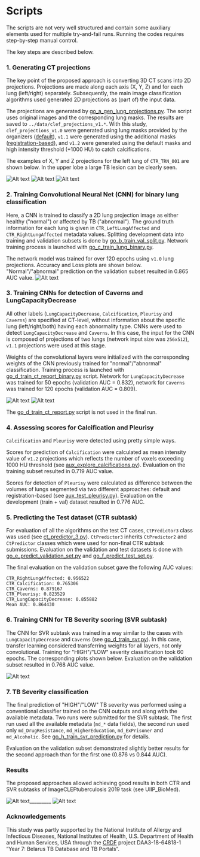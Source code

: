 # Scripts

The scripts are not very well structured and contain some auxiliary elements used for multiple try-and-fail runs.
Running the codes requires step-by-step manual control.

The key steps are described below.

### 1. Generating CT projections

The key point of the proposed approach is converting 3D CT scans into 2D projections. 
Projections are made along each axis (X, Y, Z) and for each lung (left/right) separately. 
Subsequently, the main image classification algorithms used generated 2D projections as (part of) the input data.

The projections are generated by [go_a_gen_lung_projections.py](go_a_gen_lung_projections.py). 
The script uses original images and the corresponding lung masks. 
The results are saved to `../data/clef_projections_v1.*`. 
With this study, `clef_projections_v1.0` were generated using  lung masks provided by the organizers ([default](https://www.researchgate.net/profile/Yashin_Dicente_Cid/publication/278031286_Efficient_and_fully_automatic_segmentation_of_the_lungs_in_CT_volumes/links/557aa1ac08ae753637571d22/Efficient-and-fully-automatic-segmentation-of-the-lungs-in-CT-volumes.pdf)), 
`v1.1` were generated using the additional masks ([registration-based](https://github.com/skliff13/CT_RegSegm)), 
and `v1.2` were generated using the default masks and high intensity threshold (+1000 HU) to catch calcifications.

The examples of X, Y and Z projections for the left lung of `CTR_TRN_001` are shown below. 
In the upper lobe a large TB lesion can be clearly seen.

![Alt text](figs/CTR_TRN_001_left_x_proj_mean_max_std.png?raw=true "X projection")
![Alt text](figs/CTR_TRN_001_left_y_proj_mean_max_std.png?raw=true "Y projection")
![Alt text](figs/CTR_TRN_001_left_z_proj_mean_max_std.png?raw=true "Z projection")

### 2. Training Convolutional Neural Net (CNN) for binary lung classification

Here, a CNN is trained to classify a 2D lung projection image as either healthy ("normal") or affected by TB ("abnormal"). 
The ground truth information for each lung is given in `CTR_LeftLungAffected` and `CTR_RightLungAffected` metadata values.
Splitting development data into training and validation subsets is done by [go_b_train_val_split.py](go_b_train_val_split.py).
Network training process is launched with [go_c_train_lung_binary.py](go_c_train_lung_binary.py).

The network model was trained for over 120 epochs using `v1.0` lung projections.
Accuracy and Loss plots are shown below. "Normal"/"abnormal" prediction on the validation subset resulted in 0.865 AUC value. 
![Alt text](figs/go_c_plots_min_val_loss_0.3176.png?raw=true "Accuracy and Loss plots")

### 3. Training CNNs for detection of Caverns and LungCapacityDecrease

All other labels (`LungCapacityDecrease`, `Calcification`, `Pleurisy` and `Caverns`) are specified at CT-level, without  information about the specific lung (left/right/both) having each abnormality type. 
CNNs were used to detect `LungCapacityDecrease` and `Caverns`.
In this case, the input for the CNN is composed of projections of two lungs (network input size was `256x512`), `v1.1` projections were used at this stage. 

Weights of the convolutional layers were initialized with the corresponding weights of the CNN previously trained for "normal"/"abnormal" classification.
Training process is launched with [go_d_train_ct_report_binary.py](go_d_train_ct_report_binary.py) script.
Network for `LungCapacityDecrease` was trained for 50 epochs (validation AUC = 0.832), network for `Caverns` was trained for 120 epochs (validation AUC = 0.809).

![Alt text](figs/go_d_lcd_min_val_loss_0.4834.png "Lung Capacity Decrease")
![Alt text](figs/go_d_caverns_min_val_loss_0.5083.png "Caverns")

The [go_d_train_ct_report.py](go_d_train_ct_report.py) script is not used in the final run.

### 4. Assessing scores for Calcification and Pleurisy

`Calcification` and `Pleurisy` were detected using pretty simple ways. 

Scores for prediction of `Calcification` were calculated as mean intensity value of `v1.2` projections which reflects the number of voxels exceeding 1000 HU threshold (see [aux_explore_calcifications.py](aux_explore_calcifications.py)).
Evaluation on the training subset resulted in 0.719 AUC value. 

Scores for detection of `Pleurisy` were calculated as difference between the volumes of lungs segmented via two different approaches: default and registration-based (see [aux_test_pleurisy.py](aux_test_pleurisy.py)). 
Evaluation on the development (train + val) dataset resulted in 0.776 AUC.

### 5. Predicting the Test dataset (CTR subtask)

For evaluation of all the algorithms on the test CT cases, `CtPredictor3` class was used (see [ct_predictor_3.py](ct_predictor_3.py)). 
`CtPredictor3` inherits `CtPredictor2` and `CtPredictor` classes which were used for non-final CTR subtask submissions.
Evaluation on the validation and test datasets is done with [go_e_predict_validation_set.py](go_e_predict_validation_set.py) and [go_f_predict_test_set.py](go_f_predict_test_set.py).

The final evaluation on the validation subset gave the following AUC values:

```CTR_LeftLungAffected: 0.906173
CTR_RightLungAffected: 0.956522
CTR_Calcification: 0.765306
CTR_Caverns: 0.879167
CTR_Pleurisy: 0.823529
CTR_LungCapacityDecrease: 0.855882
Mean AUC: 0.864430 
```

### 6. Training CNN for TB Severity scoring (SVR subtask)

The CNN for SVR subtask was trained in a way similar to the cases with `LungCapacityDecrease` and `Caverns` (see [go_d_train_svr.py](go_d_train_svr.py)).
In this case, transfer learning considered transferring weights for all layers, not only convolutional.
Training for "HIGH"/"LOW" severity classification took 60 epochs.
The corresponding plots shown below.
Evaluation on the validation subset resulted in 0.768 AUC value.

![Alt text](figs/go_SVR_min_val_loss_0.5596.png?raw=true "Training for HIGH/LOW Severity")

### 7. TB Severity classification

The final prediction of "HIGH"/"LOW" TB severity was performed using a conventional classifier trained on the CNN outputs and along with the available metadata. Two runs were submitted for the SVR subtask. 
The first run used all the available metadata (`md_*` data fields), the second run used only `md_DrugResistance`, `md_HigherEducation`, `md_ExPrisoner` and `md_Alcoholic`.
See [go_h_train_svr_prediction.py](go_h_train_svr_prediction.py) for details.

Evaluation on the validation subset demonstrated slightly better results for the second approach than for the first one (0.876 vs 0.844 AUC).

### Results

The proposed approaches allowed achieving good results in both CTR and SVR subtasks of ImageCLEFtuberculosis 2019 task (see UIIP_BioMed).

![Alt text](figs/clef2019_ctr_leaderboard.png "CTR Leaderboard")_________
![Alt text](figs/clef2019_svr_leaderboard.png "SVR Leaderboard")

### Acknowledgements

This study was partly supported by the National Institute of Allergy and Infectious Diseases, National Institutes of Health, U.S. Department of Health and Human Services, USA through the [CRDF](https://www.crdfglobal.org/) project DAA3-18-64818-1 ”Year 7: Belarus TB Database and TB Portals”. 
